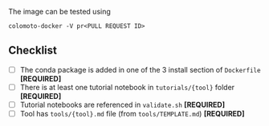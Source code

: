 
[TIP]:  # ( PR including a tool: set the title above ^^ with the form "Include tool <TOOL NAME>" )

[NOTE]: # ( PR including a tool: provide a short description of the tool )

The image can be tested using
```
colomoto-docker -V pr<PULL REQUEST ID>
```

[NOTE]: # ( Checklist for including a new tool, remove if it is not appropriate )
## Checklist
[NOTE]: # ( Please go over all the following points. )
[NOTE]: # ( Remove any lines which don't apply. )
[NOTE]: # ( Uncheck missing items if you need help completing them )
- [ ] The conda package is added in one of the 3 install section of `Dockerfile` **[REQUIRED]**
- [ ] There is at least one tutorial notebook in `tutorials/{tool}` folder **[REQUIRED]**
- [ ] Tutorial notebooks are referenced in `validate.sh` **[REQUIRED]**
- [ ] Tool has `tools/{tool}.md` file (from `tools/TEMPLATE.md`) **[REQUIRED]**
